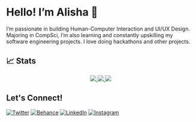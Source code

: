 # Hello! I’m Alisha 🌱
I’m passionate in building Human-Computer Interaction and UI/UX Design. Majoring in CompSci, I’m also learning and constantly upskilling my software engineering projects. I love doing hackathons and other projects.

## 📈 Stats
<p align="center">
    <a href="https://github.com/alishalistya/alishalistya">
       <img src="https://github-profile-trophy.vercel.app/?username=alishalistya&column=-1&theme=darkhub" />
    </a>
    <a href="https://github.com/alishalistya/alishalistya">
        <img src="https://github-readme-stats.vercel.app/api/top-langs/?username=alishalistya&show_icons=true&count_private=true&include_all_commits=true&layout=compact&langs_count=8&theme=darkhub" />
    </a>
    <a href="https://github.com/alishalistya/alishalistya">
        <img src="https://github-readme-stats.vercel.app/api?username=alishalistya&show_icons=true&count_private=true&theme=darkhub" />
    </a>
</p>


## Let's Connect!
[![Twitter](https://img.shields.io/badge/Twitter-1DA1F2?style=for-the-badge&logo=twitter&logoColor=white)](https://x.com/porotolio)
[![Behance](https://img.shields.io/badge/Behance-1769FF?style=for-the-badge&logo=behance&logoColor=white)](https://www.behance.net/alishalistya)
[![LinkedIn](https://img.shields.io/badge/LinkedIn-0077B5?style=for-the-badge&logo=linkedin&logoColor=white)](https://www.linkedin.com/in/alishalistya/)
[![Instagram](https://img.shields.io/badge/Instagram-E4405F?style=for-the-badge&logo=instagram&logoColor=white)](https://instagram.com/alishalistt)
